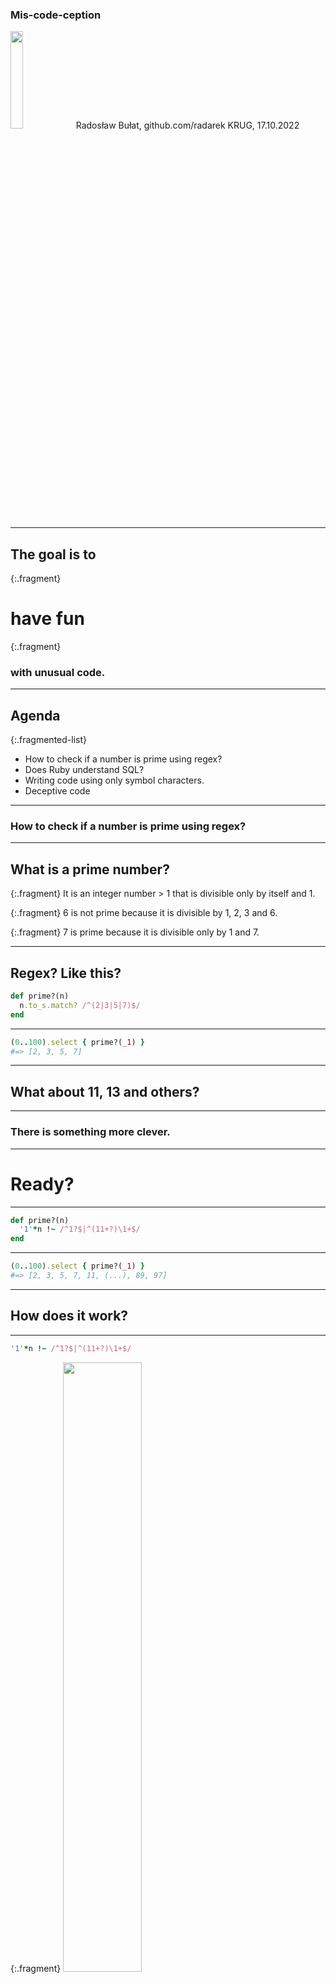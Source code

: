 <style type="text/css">
.reveal pre {
  font-size: 1em;
  width: 100%;
}

pre.smaller {
  font-size: 0.75em !important;
}

pre.smallest {
  font-size: 0.58em !important;
}

.reveal section img {
  border: none;
}

.monospace {
  font-family: monospace !important;
}
</style>

### Mis-code-ception

<img width="20%" src="images/question.jpg">
Radosław Bułat, github.com/radarek
KRUG, 17.10.2022

---

## The goal is to

{:.fragment}
# have fun

{:.fragment}
### with unusual code.

---

## Agenda

{:.fragmented-list}
* How to check if a number is prime using regex?
* Does Ruby understand SQL?
* Writing code using only symbol characters.
* Deceptive code

***

### How to check if a number is prime using regex?

---

## What is a prime number?

{:.fragment}
It is an integer number > 1 that is divisible only by itself and 1.

{:.fragment}
6 is not prime because it is divisible by 1, 2, 3 and 6.

{:.fragment}
7 is prime because it is divisible only by 1 and 7.

---

## Regex? Like this?

```ruby
def prime?(n)
  n.to_s.match? /^(2|3|5|7)$/
end
```

---

```ruby
(0..100).select { prime?(_1) }
#=> [2, 3, 5, 7]
```

---

## What about 11, 13 and others?

---

### There is something more clever.

---

# Ready?

---

```ruby
def prime?(n)
  '1'*n !~ /^1?$|^(11+?)\1+$/
end
```

---

```ruby
(0..100).select { prime?(_1) }
#=> [2, 3, 5, 7, 11, (...), 89, 97]
```

---

## How does it work?

---

```ruby
'1'*n !~ /^1?$|^(11+?)\1+$/
```

{:.fragment}
<img width="50%" src='images/9-1.png'>

{:.fragment}
<img width="50%" src='images/9-2.png'>

---

## What about performance?

---

```ruby
'1111111' =~ /^(11+?)\1+$/
```

---

<img src='images/prime-chart.png'>

***

***

### Does Ruby understand SQL?

---

```sql
SELECT `tags`.* FROM `tags`
```

---

```bash
$ ruby -e 'SELECT `tags`.* FROM `tags`'
-e:1:in ``': No such file or directory
 - tags (Errno::ENOENT)
	from -e:1:in `<main>'
```

---

```ruby
SELECT(`tags`.*(FROM(`tags`)))
```

***

***

## Writing code using only symbol characters.

---

Is it possible to write **any** Ruby code using only these characters?

<h3 class="monospace">!"#$%&'()*+,-./:;<=>?@[\]^_`{|}~</h3>

---

### Let's start with something simple.

---

### How to construct any string without using letters?

---

<p class="monospace">
"Hello"
</p>
<p class="monospace">
=>
</p>
<p class="monospace">
"?????"
</p>

---

<h3 class="monospace">String#<<</h3>

---

<img src='images/string-append.png'>

###### https://ruby-doc.org/core-3.1.2/String.html#method-i-3C-3C

---

```ruby
''<<72<<101<<108<<108<<111
#=> "Hello"
```

---


### How to create any integer using only symbol characters?

---

<p class="monospace">
1
</p>
<p class="monospace">
=>
</p>
<p class="monospace">
?
</p>

---

{:.fragment}
```ruby
$$/$$
```

{:.fragment}
```ruby
'$'=~/$/
```

{:.fragment}
```ruby
-~($$[-$$])
'>'<=>'<'
$$[-$$]**$$[-$$]
```

---

```ruby
_=$$/$$ #=> 1
__=_+_  #=> 2
```

---

H - 72
```ruby
_+_...+_ # repeat 72 times
# or
(__*(__*(__*(__*(__*(__*_))+_))))
```

---

### How to execute code from a string?

---

### eval(string)

---

{:.smaller}
```ruby
eval("
_=$$/$$;__=_+_;
''<<(__*(__*(__*(__*(__*(__*(_-_)+_)+_))+_)))"
)
```

---

### What about symbolizing eval?

---

# Ready?

---

```ruby
->(&_){
  _['','eval','<code>']
}[&:"#{'send'}"]
```

source: https://youtu.be/6K7EmeptEHo?t=574

---

### Let's write a compiler.

---

{:.smallest}
```ruby
def decompose(n)
  n == 0 ? '(_-_)' : '('+'__*'+decompose(n/2)+'+_'*(n%2)+')'
end

def s(str)
  ["''", *str.chars.map { decompose(_1.ord) }].join('<<')
end

def compile(code)
  "_=$$/$$;__=_+_;->(&___){___[''," +
  "#{s('eval')},#{s(code)}]}[&:\"\#{#{s('send')}}\"]"
end

puts compile(ARGF.read)
```

---

<img src='images/deeper.jpg'>

---

### What if...

{:.smaller .fragment}
```bash
$ ruby compiler.rb compiler.rb > compiler2.rb
```

{:.fragment}
<img width="30%" src="images/meme.png">

***

***

## Deceptive code

---

```bash
$ ls
innocent_code.rb
```

---

```bash
$ ruby innocent_code.rb 
This code is evil
```

## Oh no 😱!

---

```bash
$ cat innocent_code.rb
puts "This code is innocent"
```

{:.fragment}
### How?

---

```ruby
File.write(__FILE__, <<CODE)
puts "This code is innocent"
CODE
puts "This code is evil"
```

---

```bash
$ ls
innocent_code2.rb
```

---

```bash
$ cat innocent_code2.rb
puts "This code is good <3"
```

---

```bash
$ more innocent_code2.rb
puts "This code is good <3"
```

---

```bash
$ ruby innocent_code2.rb
This code is evil
$ cat innocent_code2.rb
puts "This code is good <3"
```

{:.fragment}
### How?

---

{:.smaller}
```ruby
puts "This code is evil"||"^H^H^H^H^H^H^H^Hinnocent"
```

***
